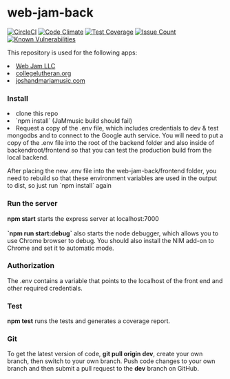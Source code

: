 # web-jam-back

[![CircleCI](https://circleci.com/gh/WebJamApps/web-jam-back.svg?style=svg)](https://circleci.com/gh/WebJamApps/web-jam-back)
[![Code Climate](https://codeclimate.com/github/WebJamApps/web-jam-back/badges/gpa.svg)](https://codeclimate.com/github/WebJamApps/web-jam-back)
[![Test Coverage](https://codeclimate.com/github/WebJamApps/web-jam-back/badges/coverage.svg)](https://codeclimate.com/github/WebJamApps/web-jam-back/coverage)
[![Issue Count](https://codeclimate.com/github/WebJamApps/web-jam-back/badges/issue_count.svg)](https://codeclimate.com/github/WebJamApps/web-jam-back/issues)
[![Known Vulnerabilities](https://snyk.io/test/github/webjamapps/web-jam-back/badge.svg)](https://snyk.io/test/github/webjamapps/web-jam-back)

<p>This repository is used for the following apps:</p>
<ui>
<li><a href="https://www.web-jam.com">Web Jam LLC</a></li>
<li><a href="https://www.collegelutheran.org">collegelutheran.org</a></li>
  <li><a href="http://joshandmariamusic.com">joshandmariamusic.com</a></li>
</ul>
<h3>Install</h3>
<ui>
<li>clone this repo</li>
<li>`npm install` (JaMmusic build should fail)</li>
<li>Request a copy of the .env file, which includes credentials to dev & test mongodbs and to connect to the Google auth service. You will need to put a copy of the .env file into the root of the backend folder and also inside of backendroot/frontend so that you can test the production build from the local backend.</li>
<p>After placing the new .env file into the web-jam-back/frontend folder, you need to rebuild so that these environment variables are used in the output to dist, so just run `npm install` again

<h3>Run the server</h3>
<b>npm start</b> starts the express server at localhost:7000<br>
<br>
<b>`npm run start:debug`</b> also starts the node debugger, which allows you to use Chrome browser to debug. You should also install the NIM add-on to Chrome and set it to automatic mode.

<h3>Authorization</h3>
The .env contains a variable that points to the localhost of the front end and other required credentials.<br>

<h3>Test</h3>
<b>npm test</b> runs the tests and generates a coverage report.

<h3>Git</h3>
To get the latest version of code, <b>git pull origin dev</b>, create your own branch, then switch to your own branch.
Push code changes to your own branch and then submit a pull request to the <b>dev</b> branch on GitHub.
